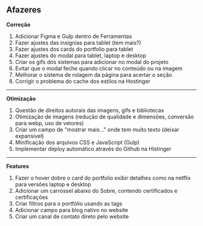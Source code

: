 ## Afazeres

**Correção**

1. Adicionar Figma e Gulp dentro de Ferramentas
2. Fazer ajustes das insignias para tablet (tem mais?)
3. Fazer ajustes dos cards do portfolio para tablet
4. Fazer ajustes do modal para tablet, laptop e desktop
5. Criar os gifs dos sistemas para adicionar no modal do projeto
6. Evitar que o modal feche quando clicar no conteúdo ou na imagem
7. Melhorar o sistema de rolagem da página para acertar o seção
8. Corrigir o problema do cache dos estilos na Hostinger

---

**Otimização**

1. Questão de direitos autorais das imagens, gifs e bibliotecas
2. Otimização de imagens (redução de qualidade e dimensões, conversão para webp, uso de vetores)
3. Criar um campo de "mostrar mais..." onde tem muito texto (deixar expansivel)
4. Minificação dos arquivos CSS e JavaScript (Gulp)
5. Implementar deploy automático através do Github na Histinger

---

**Features**

1. Fazer o hover dobre o card do portfolio exibir detalhes como na netflix para versões laptop e desktop
2. Adicionar um carrossel abaixo do Sobre, contendo certificados e certificações
3. Criar filtros para o portfólio usando as tags
4. Adicionar campo para blog nativo no website
5. Criar um canal de contato direto pelo website
